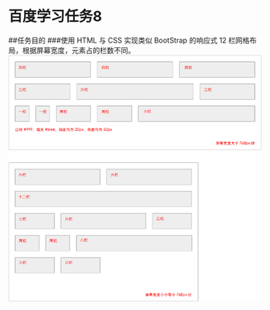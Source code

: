 # 百度学习任务8
##任务目的
###使用 HTML 与 CSS 实现类似 BootStrap 的响应式 12 栏网格布局，根据屏幕宽度，元素占的栏数不同。
![](task_1_8_1.png)
